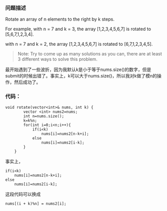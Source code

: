 ### 问题描述

Rotate an array of n elements to the right by k steps. 

For example, with n = 7 and k = 3, the array [1,2,3,4,5,6,7] is rotated to [5,6,7,1,2,3,4].  

with n = 7 and k = 2, the array [1,2,3,4,5,6,7] is rotated to [6,7,1,2,3,4,5]. 

>Note: Try to come up as many solutions as you can, there are at least 3 different ways to solve this problem. 

最开始遇到了一些波折，因为我默认k是小于等于nums.size()的数字，但是submit的时候出错了。事实上，k可以大于nums.size()，所以我对k做了模n的操作，然后成功了。 

### 代码：

```
void rotate(vector<int>& nums, int k) {
        vector <int> nums2=nums;
        int n=nums.size();
        k=k%n;
        for(int i=0;i<n;i++){
            if(i<k)
                nums[i]=nums2[n-k+i];
            else
                nums[i]=nums2[i-k];
        }
    }
```   
 
事实上，

```
if(i<k)
    nums[i]=nums2[n-k+i];
else
    nums[i]=nums2[i-k];
```

这段代码可以换成

```
nums[(i + k)%n] = nums2[i];
```
